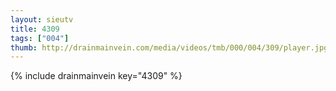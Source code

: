 ```yaml
--- 
layout: sieutv
title: 4309
tags: ["004"]
thumb: http://drainmainvein.com/media/videos/tmb/000/004/309/player.jpg
---
```

{% include drainmainvein key="4309" %} 
